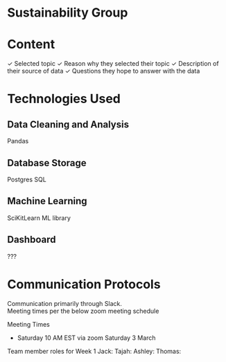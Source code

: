 # Sustainability Group 

# Content
✓ Selected topic 
✓ Reason why they selected their topic 
✓ Description of their source of data 
✓ Questions they hope to answer with the data


# Technologies Used
## Data Cleaning and Analysis
Pandas 

## Database Storage
Postgres SQL

## Machine Learning
SciKitLearn ML library 

## Dashboard
???

# Communication Protocols 
Communication primarily through Slack.  
Meeting times per the below zoom meeting schedule

Meeting Times 
- Saturday 10 AM EST via zoom  Saturday 3 March

Team member roles for Week 1
Jack: 
Tajah: 
Ashley: 
Thomas: 
